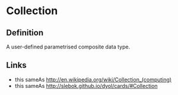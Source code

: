 # Collection

## Definition
A user-defined parametrised composite data type.

## Links
* this sameAs http://en.wikipedia.org/wiki/Collection_(computing)
* this sameAs http://slebok.github.io/dyol/cards/#Collection
